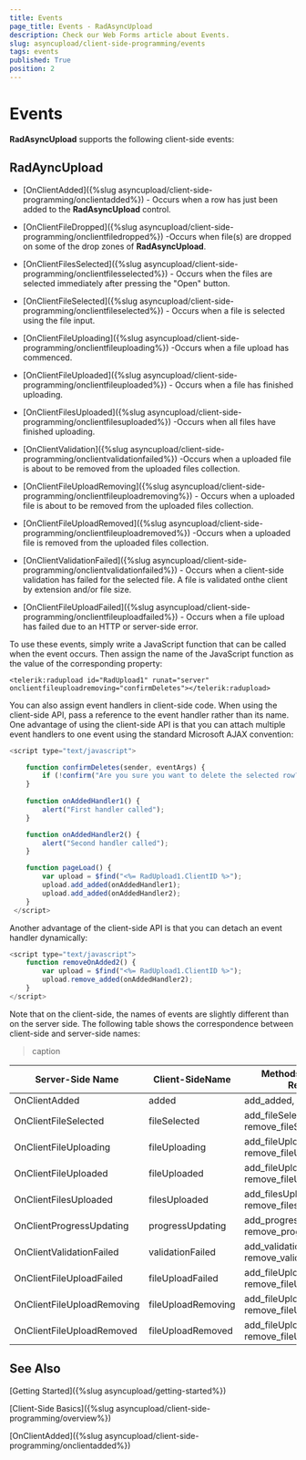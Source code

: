 ```yaml
---
title: Events
page_title: Events - RadAsyncUpload
description: Check our Web Forms article about Events.
slug: asyncupload/client-side-programming/events
tags: events
published: True
position: 2
---
```


# Events



**RadAsyncUpload** supports the following client-side events:

## RadAyncUpload

* [OnClientAdded]({%slug asyncupload/client-side-programming/onclientadded%}) - Occurs when a row has just been added to the **RadAsyncUpload** control.

* [OnClientFileDropped]({%slug asyncupload/client-side-programming/onclientfiledropped%}) -Occurs when file(s) are dropped on some of the drop zones of **RadAsyncUpload**.

* [OnClientFilesSelected]({%slug asyncupload/client-side-programming/onclientfilesselected%}) - Occurs when the files are selected immediately after pressing the "Open" button.

* [OnClientFileSelected]({%slug asyncupload/client-side-programming/onclientfileselected%}) - Occurs when a file is selected using the file input.

* [OnClientFileUploading]({%slug asyncupload/client-side-programming/onclientfileuploading%}) -Occurs when a file upload has commenced.

* [OnClientFileUploaded]({%slug asyncupload/client-side-programming/onclientfileuploaded%}) - Occurs when a file has finished uploading.

* [OnClientFilesUploaded]({%slug asyncupload/client-side-programming/onclientfilesuploaded%}) -Occurs when all files have finished uploading.

* [OnClientValidation]({%slug asyncupload/client-side-programming/onclientvalidationfailed%}) -Occurs when a uploaded file is about to be removed from the uploaded files collection.

* [OnClientFileUploadRemoving]({%slug asyncupload/client-side-programming/onclientfileuploadremoving%}) - Occurs when a uploaded file is about to be removed from the uploaded files collection.

* [OnClientFileUploadRemoved]({%slug asyncupload/client-side-programming/onclientfileuploadremoved%}) -Occurs when a uploaded file is removed from the uploaded files collection.

* [OnClientValidationFailed]({%slug asyncupload/client-side-programming/onclientvalidationfailed%}) - Occurs when a client-side validation has failed for the selected file. A file is validated onthe client by extension and/or file size.

* [OnClientFileUploadFailed]({%slug asyncupload/client-side-programming/onclientfileuploadfailed%}) - Occurs when a file upload has failed due to an HTTP or server-side error.

To use these events, simply write a JavaScript function that can be called when the event occurs. Then assign the name of the JavaScript function as the value of the corresponding property:

````ASPNET
<telerik:radupload id="RadUpload1" runat="server" onclientfileuploadremoving="confirmDeletes"></telerik:radupload>
````

You can also assign event handlers in client-side code. When using the client-side API, pass a reference to the event handler rather than its name. One advantage of using the client-side API is that you can attach multiple event handlers to one event using the standard Microsoft AJAX convention:

````JavaScript
<script type="text/javascript">

	function confirmDeletes(sender, eventArgs) {
		if (!confirm("Are you sure you want to delete the selected row?")) eventArgs.set_cancel(true); 
	}
	 
	function onAddedHandler1() {
		alert("First handler called");
	}

	function onAddedHandler2() {
		alert("Second handler called"); 
	}

	function pageLoad() {
		var upload = $find("<%= RadUpload1.ClientID %>");
		upload.add_added(onAddedHandler1);
		upload.add_added(onAddedHandler2); 
	}
 </script>
````

Another advantage of the client-side API is that you can detach an event handler dynamically:

````JavaScript
<script type="text/javascript">
	function removeOnAdded2() {
		var upload = $find("<%= RadUpload1.ClientID %>");
		upload.remove_added(onAddedHandler2); 
	}
</script>
````

Note that on the client-side, the names of events are slightly different than on the server side. The following table shows the correspondence between client-side and server-side names:


>caption  

| Server-Side Name | Client-SideName | Methods to add and Remove |
| ------ | ------ | ------ |
|OnClientAdded|added|add_added, remove_added|
|OnClientFileSelected|fileSelected|add_fileSelected, remove_fileSelected|
|OnClientFileUploading|fileUploading|add_fileUploading, remove_fileUploading|
|OnClientFileUploaded|fileUploaded|add_fileUploaded, remove_fileUploaded|
|OnClientFilesUploaded|filesUploaded|add_filesUploaded, remove_filesUploaded|
|OnClientProgressUpdating|progressUpdating|add_progressUpdating, remove_progressUpdating|
|OnClientValidationFailed|validationFailed|add_validationFailed, remove_validationFailed|
|OnClientFileUploadFailed|fileUploadFailed|add_fileUploadFailed, remove_fileUploadFailed|
|OnClientFileUploadRemoving|fileUploadRemoving|add_fileUploadRemoving, remove_fileUploadRemoving|
|OnClientFileUploadRemoved|fileUploadRemoved|add_fileUploadRemoved, remove_fileUploadRemoved|

## See Also

[Getting Started]({%slug asyncupload/getting-started%})

[Client-Side Basics]({%slug asyncupload/client-side-programming/overview%})

[OnClientAdded]({%slug asyncupload/client-side-programming/onclientadded%})
